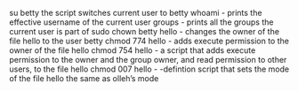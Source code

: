 su betty the script switches current user to betty
whoami -  prints the effective username of the current user
groups - prints all the groups the current user is part of
sudo chown betty hello -  changes the owner of the file hello to the user betty
chmod 774 hello - adds execute permission to the owner of the file hello
chmod 754  hello - a script that adds execute permission to the owner and the group owner, and read permission to other users, to the file hello
chmod 007 hello - -defintion
script that sets the mode of the file hello the same as olleh’s mode
